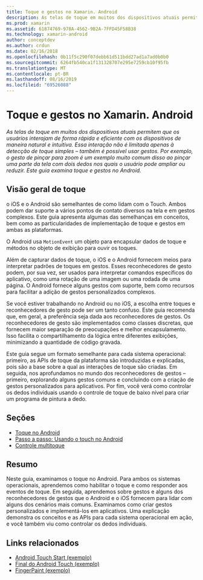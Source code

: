 ```yaml
---
title: Toque e gestos no Xamarin. Android
description: As telas de toque em muitos dos dispositivos atuais permitem que os usuários interajam de forma rápida e eficiente com os dispositivos de maneira natural e intuitiva. Essa interação não é limitada apenas à detecção de toque simples – também é possível usar gestos. Por exemplo, o gesto de pinçar para zoom é um exemplo muito comum disso ao pinçar uma parte da tela com dois dedos nos quais o usuário pode ampliar ou reduzir. Este guia examina toque e gestos no Android.
ms.prod: xamarin
ms.assetid: 61874769-978A-4562-9B2A-7FFD45F58B38
ms.technology: xamarin-android
author: conceptdev
ms.author: crdun
ms.date: 02/16/2018
ms.openlocfilehash: 0b11f5c290f07debb61d511bdd27ad1a7ad0b0b0
ms.sourcegitcommit: 6264fb540ca1f131328707e295e7259cb10f95fb
ms.translationtype: MT
ms.contentlocale: pt-BR
ms.lasthandoff: 08/16/2019
ms.locfileid: "69526088"
---
```

# <a name="touch-and-gestures-in-xamarinandroid"></a>Toque e gestos no Xamarin. Android

_As telas de toque em muitos dos dispositivos atuais permitem que os usuários interajam de forma rápida e eficiente com os dispositivos de maneira natural e intuitiva. Essa interação não é limitada apenas à detecção de toque simples – também é possível usar gestos. Por exemplo, o gesto de pinçar para zoom é um exemplo muito comum disso ao pinçar uma parte da tela com dois dedos nos quais o usuário pode ampliar ou reduzir. Este guia examina toque e gestos no Android._

## <a name="touch-overview"></a>Visão geral de toque

o iOS e o Android são semelhantes de como lidam com o Touch. Ambos podem dar suporte a vários pontos de contato diversos na tela e em gestos complexos. Este guia apresenta algumas das semelhanças em conceitos, bem como as particularidades de implementação de toque e gestos em ambas as plataformas.

O Android usa `MotionEvent` um objeto para encapsular dados de toque e métodos no objeto de exibição para ouvir os toques.

Além de capturar dados de toque, o iOS e o Android fornecem meios para interpretar padrões de toques em gestos. Esses reconhecedores de gesto podem, por sua vez, ser usados para interpretar comandos específicos do aplicativo, como uma rotação de uma imagem ou uma rodada de uma página. O Android fornece alguns gestos com suporte, bem como recursos para facilitar a adição de gestos personalizados complexos.

Se você estiver trabalhando no Android ou no iOS, a escolha entre toques e reconhecedores de gesto pode ser um tanto confuso. Este guia recomenda que, em geral, a preferência seja dada aos reconhecedores de gestos. Os reconhecedores de gesto são implementados como classes discretas, que fornecem maior separação de preocupações e melhor encapsulamento. Isso facilita o compartilhamento da lógica entre diferentes exibições, minimizando a quantidade de código gravada.

Este guia segue um formato semelhante para cada sistema operacional: primeiro, as APIs de toque da plataforma são introduzidas e explicadas, pois são a base sobre a qual as interações de toque são criadas. Em seguida, nos aprofundamos no mundo dos reconhecedores de gestos – primeiro, explorando alguns gestos comuns e concluindo com a criação de gestos personalizados para aplicativos. Por fim, você verá como controlar os dedos individuais usando o controle de toque de baixo nível para criar um programa de pintura a dedo.

## <a name="sections"></a>Seções

- [Toque no Android](~/android/app-fundamentals/touch/android-touch-walkthrough.md)
- [Passo a passo: Usando o touch no Android](~/android/app-fundamentals/touch/android-touch-walkthrough.md)
- [Controle multitoque](touch-tracking.md)

## <a name="summary"></a>Resumo

Neste guia, examinamos o toque no Android. Para ambos os sistemas operacionais, aprendemos como habilitar o toque e como responder aos eventos de toque. Em seguida, aprendemos sobre gestos e alguns dos reconhecedores de gestos que o Android e o iOS fornecem para lidar com alguns dos cenários mais comuns. Examinamos como criar gestos personalizados e implementá-los em aplicativos. Uma explicação demonstra os conceitos e as APIs para cada sistema operacional em ação, e você também viu como controlar os dedos individuais.



## <a name="related-links"></a>Links relacionados

- [Android Touch Start (exemplo)](https://docs.microsoft.com/samples/xamarin/monodroid-samples/applicationfundamentals-touch-start)
- [Final do Android Touch (exemplo)](https://docs.microsoft.com/samples/xamarin/monodroid-samples/applicationfundamentals-touch-final)
- [FingerPaint (exemplo)](https://docs.microsoft.com/samples/xamarin/monodroid-samples/applicationfundamentals-fingerpaint)
